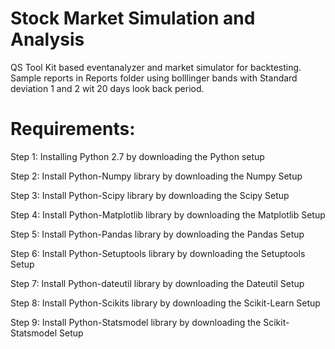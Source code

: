 # Stock Market Simulation and Analysis

QS Tool Kit based eventanalyzer and market simulator for backtesting. Sample reports in Reports folder using bolllinger bands with Standard deviation 1 and 2 wit 20 days look back period.

# Requirements:

Step 1: Installing Python 2.7 by downloading the Python setup

Step 2: Install Python-Numpy library by downloading the Numpy Setup

Step 3: Install Python-Scipy library by downloading the Scipy Setup

Step 4: Install Python-Matplotlib library by downloading the Matplotlib Setup

Step 5: Install Python-Pandas library by downloading the Pandas Setup

Step 6: Install Python-Setuptools library by downloading the Setuptools Setup

Step 7: Install Python-dateutil library by downloading the Dateutil Setup

Step 8: Install Python-Scikits library by downloading the Scikit-Learn Setup

Step 9: Install Python-Statsmodel library by downloading the Scikit-Statsmodel Setup
